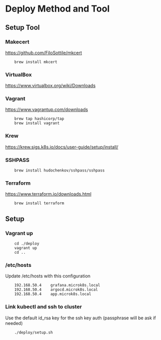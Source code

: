 # Deploy Method and Tool


## Setup Tool
### Makecert
https://github.com/FiloSottile/mkcert
```
    brew install mkcert
```

### VirtualBox
https://www.virtualbox.org/wiki/Downloads

### Vagrant
https://www.vagrantup.com/downloads
```
    brew tap hashicorp/tap
    brew install vagrant
```

### Krew
https://krew.sigs.k8s.io/docs/user-guide/setup/install/

### SSHPASS
```
    brew install hudochenkov/sshpass/sshpass
```

### Terraform
https://www.terraform.io/downloads.html
```
    brew install terraform
```

## Setup 

### Vagrant up
```
    cd ./deploy
    vagrant up
    cd ..
```

### /etc/hosts
Update /etc/hosts with this configuration
```
    192.168.50.4    grafana.microk8s.local
    192.168.50.4    argocd.microk8s.local
    192.168.50.4    app.microk8s.local
```

### Link kubectl and ssh to cluster
Use the default id_rsa key for the ssh key auth (passphrase will be ask if needed)
```
    ./deploy/setup.sh
```
